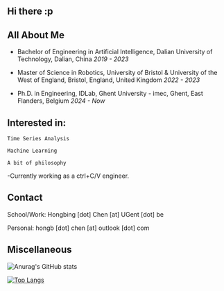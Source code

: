 ## Hi there :p

## All About Me
- Bachelor of Engineering in Artificial Intelligence, Dalian University of Technology, Dalian, China *2019 - 2023*

- Master of Science in Robotics, University of Bristol & University of the West of England, Bristol, England, United Kingdom *2022 - 2023*

- Ph.D. in Engineering, IDLab, Ghent University - imec, Ghent, East Flanders, Belgium *2024 - Now*

  
## Interested in: 

    Time Series Analysis
  
    Machine Learning
  
    A bit of philosophy
  
  
-Currently working as a ctrl+C/V engineer.

## Contact
School/Work: Hongbing [dot] Chen [at] UGent [dot] be

Personal: hongb [dot] chen [at] outlook [dot] com

## Miscellaneous

![Anurag's GitHub stats](https://github-readme-stats.vercel.app/api?username=Er1c-Chen&show_icons=true&theme=cobalt)

[![Top Langs](https://github-readme-stats.vercel.app/api/top-langs/?username=Er1c-Chen)](https://github.com/anuraghazra/github-readme-stats)
